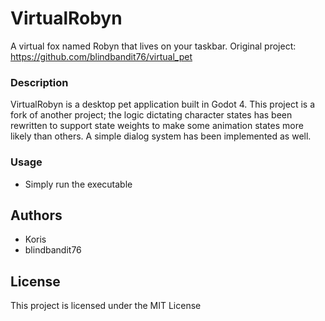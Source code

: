 # VirtualRobyn

A virtual fox named Robyn that lives on your taskbar.
Original project: https://github.com/blindbandit76/virtual_pet

### Description
VirtualRobyn is a desktop pet application built in Godot 4. This project is a fork of another project; the logic dictating character states has been rewritten to support state weights to make some animation states more likely than others. A simple dialog system has been implemented as well.

### Usage
* Simply run the executable


## Authors
- Koris
- blindbandit76

## License
This project is licensed under the MIT License
